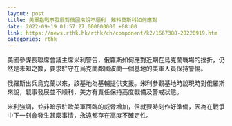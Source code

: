 ```yaml
---
layout: post
title: 美軍指戰事發展對俄國來說不順利　難料莫斯科如何應對
date: 2022-09-19 01:57:27.000000000 +08:00
link: https://news.rthk.hk/rthk/ch/component/k2/1667388-20220919.htm
categories: rthk
---
```


美國參謀長聯席會議主席米利警告，俄羅斯如何應對近期在烏克蘭戰場的挫折，仍然是未知之數，要求駐守在烏克蘭鄰國波蘭一個基地的美軍人員保持警惕。

俄羅斯出兵烏克蘭以來，該基地為基輔提供支援。米利參觀基地時說現時對俄羅斯來說，戰事發展並不順利，美方有責任保持高度戰備及警戒狀態。

米利強調，並非暗示駐歐美軍面臨的威脅增加，但就要時刻作好準備，因為在戰爭中下一刻會發生甚麼事情，永遠都存在高度不確定性。
